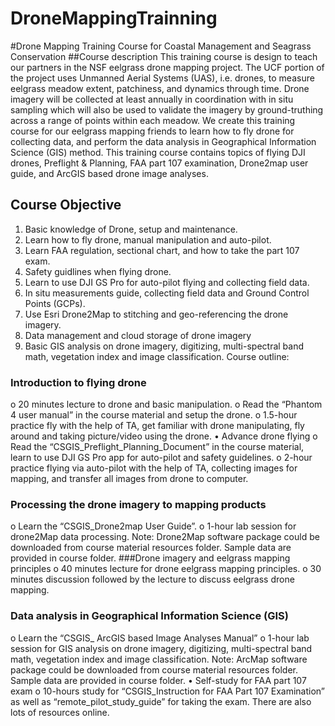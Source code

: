 # DroneMappingTrainning
#Drone Mapping Training Course for Coastal Management and Seagrass Conservation 
##Course description
This training course is design to teach our partners in the NSF eelgrass drone mapping project. The UCF portion of the project uses Unmanned Aerial Systems (UAS), i.e. drones, to measure eelgrass meadow extent, patchiness, and dynamics through time. Drone imagery will be collected at least annually in coordination with in situ sampling which will also be used to validate the imagery by ground-truthing across a range of points within each meadow. We create this training course for our eelgrass mapping friends to learn how to fly drone for collecting data, and perform the data analysis in Geographical Information Science (GIS) method. This training course contains topics of flying DJI drones, Preflight & Planning, FAA part 107 examination, Drone2map user guide, and ArcGIS based drone image analyses.

## Course Objective   
1.	Basic knowledge of Drone, setup and maintenance. 
2.	Learn how to fly drone, manual manipulation and auto-pilot.
3.	Learn FAA regulation, sectional chart, and how to take the part 107 exam.
4.	Safety guidlines when flying drone. 
5.	Learn to use DJI GS Pro for auto-pilot flying and collecting field data. 
6.	In situ measurements guide, collecting field data and Ground Control Points (GCPs).
7.	Use Esri Drone2Map to stitching and geo-referencing the drone imagery. 
8.	Data management and cloud storage of drone imagery
9.	Basic GIS analysis on drone imagery, digitizing, multi-spectral band math, vegetation index and image classification. 
Course outline:
###	Introduction to flying drone
o	20 minutes lecture to drone and basic manipulation.
o	Read the “Phantom 4 user manual” in the course material and setup the drone.
o	1.5-hour practice fly with the help of TA, get familiar with drone manipulating, fly around and taking picture/video using the drone.
•	Advance drone flying
o	Read the “CSGIS_Preflight_Planning_Document” in the course material, learn to use DJI GS Pro app for auto-pilot and safety guidelines. 
o	2-hour practice flying via auto-pilot with the help of TA, collecting images for mapping, and transfer all images from drone to computer.
###	Processing the drone imagery to mapping products
o	Learn the “CSGIS_Drone2map User Guide”.
o	1-hour lab session for drone2Map data processing.
Note: Drone2Map software package could be downloaded from course material resources folder. Sample data are provided in course folder.
###Drone imagery and eelgrass mapping principles
o	40 minutes lecture for drone eelgrass mapping principles. 
o	30 minutes discussion followed by the lecture to discuss eelgrass drone mapping. 
### Data analysis in Geographical Information Science (GIS)
o	Learn the “CSGIS_ ArcGIS based Image Analyses Manual”
o	1-hour lab session for GIS analysis on drone imagery, digitizing, multi-spectral band math, vegetation index and image classification.
Note: ArcMap software package could be downloaded from course material resources folder. Sample data are provided in course folder.
•	Self-study for FAA part 107 exam
o	10-hours study for “CSGIS_Instruction for FAA Part 107 Examination” as well as “remote_pilot_study_guide” for taking the exam. There are also lots of resources online.

